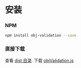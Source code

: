 # 安装
### NPM
```bash
npm install obj-validation --save
```

### 直接下载

查看 [dist 目录](https://github.com/zhongxingdou/obj-validation/tree/master/dist). 
下载 [objValidation.js](https://raw.githubusercontent.com/zhongxingdou/obj-validation/master/dist/objValidation.js)